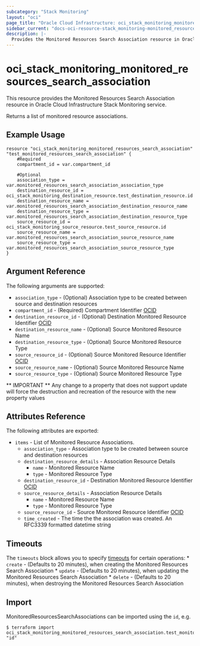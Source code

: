 ```yaml
---
subcategory: "Stack Monitoring"
layout: "oci"
page_title: "Oracle Cloud Infrastructure: oci_stack_monitoring_monitored_resources_search_association"
sidebar_current: "docs-oci-resource-stack_monitoring-monitored_resources_search_association"
description: |-
  Provides the Monitored Resources Search Association resource in Oracle Cloud Infrastructure Stack Monitoring service
---
```


# oci_stack_monitoring_monitored_resources_search_association
This resource provides the Monitored Resources Search Association resource in Oracle Cloud Infrastructure Stack Monitoring service.

Returns a list of monitored resource associations.

## Example Usage

```hcl
resource "oci_stack_monitoring_monitored_resources_search_association" "test_monitored_resources_search_association" {
	#Required
	compartment_id = var.compartment_id

	#Optional
	association_type = var.monitored_resources_search_association_association_type
	destination_resource_id = oci_stack_monitoring_destination_resource.test_destination_resource.id
	destination_resource_name = var.monitored_resources_search_association_destination_resource_name
	destination_resource_type = var.monitored_resources_search_association_destination_resource_type
	source_resource_id = oci_stack_monitoring_source_resource.test_source_resource.id
	source_resource_name = var.monitored_resources_search_association_source_resource_name
	source_resource_type = var.monitored_resources_search_association_source_resource_type
}
```

## Argument Reference

The following arguments are supported:

* `association_type` - (Optional) Association type to be created between source and destination resources
* `compartment_id` - (Required) Compartment Identifier [OCID](https://docs.cloud.oracle.com/iaas/Content/General/Concepts/identifiers.htm)
* `destination_resource_id` - (Optional) Destination Monitored Resource Identifier [OCID](https://docs.cloud.oracle.com/iaas/Content/General/Concepts/identifiers.htm)
* `destination_resource_name` - (Optional) Source Monitored Resource Name
* `destination_resource_type` - (Optional) Source Monitored Resource Type
* `source_resource_id` - (Optional) Source Monitored Resource Identifier [OCID](https://docs.cloud.oracle.com/iaas/Content/General/Concepts/identifiers.htm)
* `source_resource_name` - (Optional) Source Monitored Resource Name
* `source_resource_type` - (Optional) Source Monitored Resource Type


** IMPORTANT **
Any change to a property that does not support update will force the destruction and recreation of the resource with the new property values

## Attributes Reference

The following attributes are exported:

* `items` - List of Monitored Resource Associations.
	* `association_type` - Association type to be created between source and destination resources
	* `destination_resource_details` - Association Resource Details
		* `name` - Monitored Resource Name
		* `type` - Monitored Resource Type
	* `destination_resource_id` - Destination Monitored Resource Identifier [OCID](https://docs.cloud.oracle.com/iaas/Content/General/Concepts/identifiers.htm)
	* `source_resource_details` - Association Resource Details
		* `name` - Monitored Resource Name
		* `type` - Monitored Resource Type
	* `source_resource_id` - Source Monitored Resource Identifier [OCID](https://docs.cloud.oracle.com/iaas/Content/General/Concepts/identifiers.htm)
	* `time_created` - The time the the association was created. An RFC3339 formatted datetime string

## Timeouts

The `timeouts` block allows you to specify [timeouts](https://registry.terraform.io/providers/oracle/oci/latest/docs/guides/changing_timeouts) for certain operations:
	* `create` - (Defaults to 20 minutes), when creating the Monitored Resources Search Association
	* `update` - (Defaults to 20 minutes), when updating the Monitored Resources Search Association
	* `delete` - (Defaults to 20 minutes), when destroying the Monitored Resources Search Association


## Import

MonitoredResourcesSearchAssociations can be imported using the `id`, e.g.

```
$ terraform import oci_stack_monitoring_monitored_resources_search_association.test_monitored_resources_search_association "id"
```


